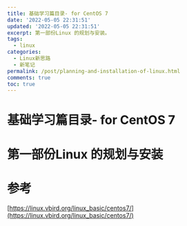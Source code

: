 ```yaml
---
title: 基础学习篇目录- for CentOS 7
date: '2022-05-05 22:31:51'
updated: '2022-05-05 22:31:51'
excerpt: 第一部份Linux 的规划与安装。
tags:
  - linux
categories:
  - Linux新思路
  - 新笔记
permalink: /post/planning-and-installation-of-linux.html
comments: true
toc: true
---
```

# 基础学习篇目录- for CentOS 7

# 第一部份Linux 的规划与安装

# 参考

[https://linux.vbird.org/linux_basic/centos7/](https://linux.vbird.org/linux_basic/centos7/)